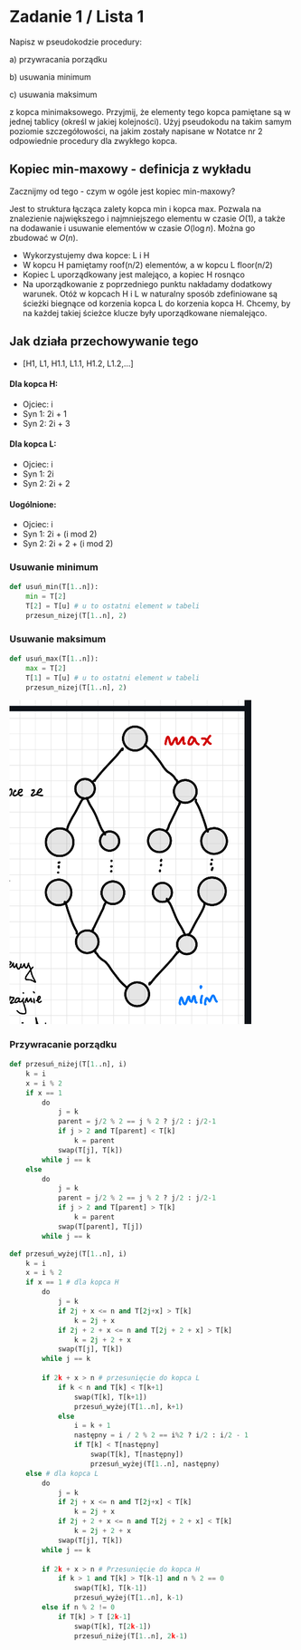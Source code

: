 # Zadanie 1 / Lista 1

Napisz w pseudokodzie procedury:

a) przywracania porządku

b) usuwania minimum

c) usuwania maksimum

z kopca minimaksowego. Przyjmij, że elementy tego kopca pamiętane są w jednej tablicy (określ
w jakiej kolejności). Użyj pseudokodu na takim samym poziomie szczegółowości, na jakim
zostały napisane w Notatce nr 2 odpowiednie procedury dla zwykłego kopca.

## Kopiec min-maxowy - definicja z wykładu

Zacznijmy od tego - czym w ogóle jest kopiec min-maxowy?

Jest to struktura łącząca zalety kopca min i kopca max. Pozwala na znalezienie największego i najmniejszego elementu w czasie $O(1)$, a także na dodawanie i usuwanie elementów w czasie $O(\log n)$. Można go zbudować w $O(n)$. 

- Wykorzystujemy dwa kopce: L i H
- W kopcu H pamiętamy roof(n/2) elementów, a w kopcu L floor(n/2)
- Kopiec L uporządkowany jest malejąco, a kopiec H rosnąco
- Na uporządkowanie z poprzedniego punktu nakładamy dodatkowy warunek. Otóż w kopcach H i L w naturalny sposób zdefiniowane są ścieżki biegnące od korzenia kopca L do korzenia kopca H. Chcemy, by na każdej takiej ścieżce klucze były uporządkowane niemalejąco.

## Jak działa przechowywanie tego
- [H1, L1, H1.1, L1.1, H1.2, L1.2,...]

#### Dla kopca H:
- Ojciec: i
- Syn 1: 2i + 1
- Syn 2: 2i + 3

#### Dla kopca L:
- Ojciec: i
- Syn 1: 2i
- Syn 2: 2i + 2

#### Uogólnione:
- Ojciec: i
- Syn 1: 2i + (i mod 2)
- Syn 2: 2i + 2 + (i mod 2)


### Usuwanie minimum

```py
def usuń_min(T[1..n]):
    min = T[2]
    T[2] = T[u] # u to ostatni element w tabeli
    przesun_nizej(T[1..n], 2)
```

### Usuwanie maksimum

```py
def usuń_max(T[1..n]):
    max = T[2]
    T[1] = T[u] # u to ostatni element w tabeli
    przesun_nizej(T[1..n], 2)
```

![Przykład](img1.png)

### Przywracanie porządku

```py
def przesuń_niżej(T[1..n], i)
    k = i
    x = i % 2
    if x == 1
        do
            j = k
            parent = j/2 % 2 == j % 2 ? j/2 : j/2-1
            if j > 2 and T[parent] < T[k]
                k = parent
            swap(T[j], T[k])
        while j == k
    else
        do
            j = k
            parent = j/2 % 2 == j % 2 ? j/2 : j/2-1
            if j > 2 and T[parent] > T[k]
                k = parent
            swap(T[parent], T[j])
        while j == k
```

```py
def przesuń_wyżej(T[1..n], i)
    k = i
    x = i % 2
    if x == 1 # dla kopca H
        do
            j = k
            if 2j + x <= n and T[2j+x] > T[k]
                k = 2j + x
            if 2j + 2 + x <= n and T[2j + 2 + x] > T[k]
                k = 2j + 2 + x
            swap(T[j], T[k])
        while j == k

        if 2k + x > n # przesunięcie do kopca L
            if k < n and T[k] < T[k+1]
                swap(T[k], T[k+1])
                przesuń_wyżej(T[1..n], k+1)
            else
                i = k + 1
                następny = i / 2 % 2 == i%2 ? i/2 : i/2 - 1
                if T[k] < T[następny]
                    swap(T[k], T[następny])
                    przesuń_wyżej(T[1..n], następny)
    else # dla kopca L
        do
            j = k
            if 2j + x <= n and T[2j+x] < T[k]
                k = 2j + x
            if 2j + 2 + x <= n and T[2j + 2 + x] < T[k]
                k = 2j + 2 + x
            swap(T[j], T[k])
        while j == k

        if 2k + x > n # Przesunięcie do kopca H
            if k > 1 and T[k] > T[k-1] and n % 2 == 0
                swap(T[k], T[k-1])
                przesuń_wyżej(T[1..n], k-1)
        else if n % 2 != 0
            if T[k] > T [2k-1]
                swap(T[k], T[2k-1])
                przesuń_niżej(T[1..n], 2k-1)
```